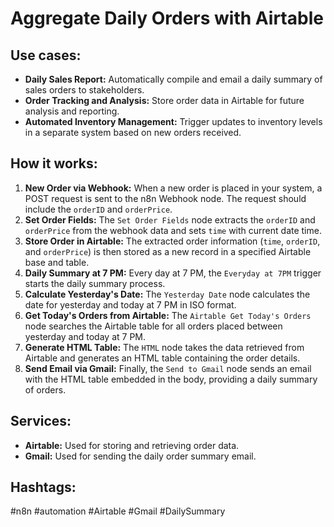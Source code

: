 # Aggregate Daily Orders with Airtable

## Use cases:

- **Daily Sales Report:** Automatically compile and email a daily summary of sales orders to stakeholders.
- **Order Tracking and Analysis:** Store order data in Airtable for future analysis and reporting.
- **Automated Inventory Management:** Trigger updates to inventory levels in a separate system based on new orders received.

## How it works:

1.  **New Order via Webhook:** When a new order is placed in your system, a POST request is sent to the n8n Webhook node. The request should include the `orderID` and `orderPrice`.
2.  **Set Order Fields:** The `Set Order Fields` node extracts the `orderID` and `orderPrice` from the webhook data and sets `time` with current date time.
3.  **Store Order in Airtable:** The extracted order information (`time`, `orderID`, and `orderPrice`) is then stored as a new record in a specified Airtable base and table.
4.  **Daily Summary at 7 PM:** Every day at 7 PM, the `Everyday at 7PM` trigger starts the daily summary process.
5.  **Calculate Yesterday's Date:** The `Yesterday Date` node calculates the date for yesterday and today at 7 PM in ISO format.
6.  **Get Today's Orders from Airtable:** The `Airtable Get Today's Orders` node searches the Airtable table for all orders placed between yesterday and today at 7 PM.
7.  **Generate HTML Table:** The `HTML` node takes the data retrieved from Airtable and generates an HTML table containing the order details.
8.  **Send Email via Gmail:** Finally, the `Send to Gmail` node sends an email with the HTML table embedded in the body, providing a daily summary of orders.

## Services:

-   **Airtable:** Used for storing and retrieving order data.
-   **Gmail:** Used for sending the daily order summary email.

## Hashtags:

#n8n #automation #Airtable #Gmail #DailySummary
